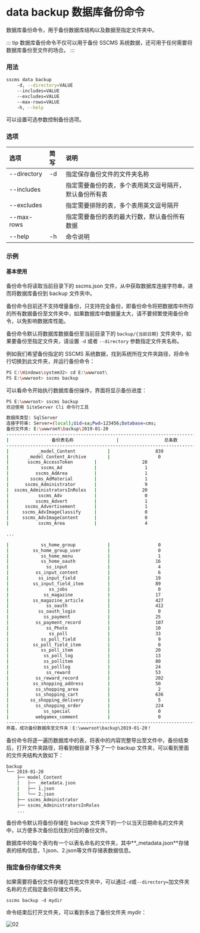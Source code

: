 # data backup 数据库备份命令

数据库备份命令，用于备份数据库结构以及数据至指定文件夹中。

::: tip
数据库备份命令不仅可以用于备份 SSCMS 系统数据，还可用于任何需要将数据库备份至文件的场合。
:::

### 用法

```sh
sscms data backup
    -d, --directory=VALUE
    --includes=VALUE
    --excludes=VALUE
    --max-rows=VALUE
    -h, --help
```

可以设置可选参数控制备份选项。

### 选项

| 选项 | 简写 | 说明 |
| :----- | :----- | :----- |
| --directory | -d | 指定保存备份文件的文件夹名称 |
| --includes | | 指定需要备份的表，多个表用英文逗号隔开，默认备份所有表 |
| --excludes | | 指定需要排除的表，多个表用英文逗号隔开 |
| --max-rows | | 指定需要备份的表的最大行数，默认备份所有数据 |
| --help | -h | 命令说明 |

### 示例

#### 基本使用

备份命令将读取当前目录下的 sscms.json 文件，从中获取数据库连接字符串，进而将数据库备份到 backup 文件夹中。

备份命令目前还不支持增量备份，只支持完全备份，即备份命令将把数据库中所存的所有数据备份至文件夹中，如果数据库中数据量太大，请不要频繁使用备份命令，以免影响数据库性能。

备份命令默认将数据库数据备份至当前目录下的 `backup/{当前日期}` 文件夹中，如果要备份至指定文件夹，请设置 `-d` 或者 `--directory` 参数指定文件夹名称。

例如我们希望备份指定的 SSCMS 系统数据，找到系统所在文件夹路径，将命令行切换到此文件夹，并运行备份命令：

```sh
PS C:\Windows\system32> cd E:\wwwroot\
PS E:\wwwroot> sscms backup
```

可以看命令开始执行数据库备份操作，界面将显示备份进度：

```sh
PS E:\wwwroot> sscms backup
欢迎使用 SiteServer Cli 命令行工具

数据库类型: SqlServer
连接字符串: Server=(local);Uid=sa;Pwd=123456;Database=cms;
备份文件夹: E:\wwwroot\backup\2019-01-20
-----------------------------------------------------------------------------
|                备份表名称                |                 总条数                 |
-----------------------------------------------------------------------------
|           _model_Content            |                 839                 |
|       _model_Content_Archive        |                  0                  |
|       sscms_AccessToken        |                 28                  |
|            sscms_Ad            |                  1                  |
|          sscms_AdArea          |                  1                  |
|        sscms_AdMaterial        |                  1                  |
|      sscms_Administrator       |                  9                  |
|  sscms_AdministratorsInRoles   |                 20                  |
|           sscms_Adv            |                  0                  |
|          sscms_Advert          |                  1                  |
|      sscms_Advertisement       |                  1                  |
|     sscms_AdvImageClassify     |                  0                  |
|     sscms_AdvImageContent      |                  0                  |
|           sscms_Area           |                  4                  |

...

|            ss_home_group            |                  0                  |
|         ss_home_group_user          |                  0                  |
|            ss_home_menu             |                  1                  |
|            ss_home_oauth            |                 16                  |
|              ss_input               |                  4                  |
|          ss_input_content           |                  6                  |
|           ss_input_field            |                 19                  |
|         ss_input_field_item         |                 89                  |
|               ss_jobs               |                  0                  |
|             ss_magazine             |                 17                  |
|         ss_magazine_article         |                 427                 |
|              ss_oauth               |                 412                 |
|           ss_oauth_login            |                  0                  |
|             ss_payment              |                 25                  |
|          ss_payment_record          |                 107                 |
|              ss_Photo               |                 10                  |
|               ss_poll               |                 33                  |
|            ss_poll_field            |                  9                  |
|         ss_poll_field_item          |                  0                  |
|            ss_poll_item             |                 20                  |
|             ss_poll_log             |                 13                  |
|             ss_pollitem             |                 80                  |
|             ss_polllog              |                 24                  |
|              ss_reward              |                 53                  |
|          ss_reward_record           |                 202                 |
|         ss_shopping_address         |                 50                  |
|          ss_shopping_area           |                  2                  |
|          ss_shopping_cart           |                 636                 |
|        ss_shopping_delivery         |                  5                  |
|          ss_shopping_order          |                 224                 |
|             ss_special              |                  0                  |
|          webgamex_comment           |                  0                  |
-----------------------------------------------------------------------------
恭喜，成功备份数据库至文件夹：E:\wwwroot\backup\2019-01-20！
```

备份命令将逐一遍历数据库中的表，将表中的内容完整导出至文件中，备份结束后，打开文件夹路径，将看到根目录下多了一个 backup 文件夹，可以看到里面的文件夹结构大致如下：

```sh
backup
└── 2019-01-20
    ├── model_Content
    |   ├── _metadata.json
    |   ├── 1.json
    |   └── 2.json
    ├── sscms_Administrator
    ├── sscms_AdministratorsInRoles
    ...
```

备份命令默认将备份存储在 backup 文件夹下的一个以当天日期命名的文件夹中，以方便多次备份后找到对应的备份文件。

数据库中的每个表均有一个以表名命名的文件夹，其中**_metadata.json**存储表的结构信息，1.json、2.json等文件存储表数据信息。

### 指定备份存储文件夹

如果需要将备份文件存储在其他文件夹中，可以通过`-d`或`--directory=`加文件夹名称的方式指定备份存储文件夹。

`sscms backup -d mydir`

命令结束后打开文件夹，可以看到多出了备份文件夹 mydir：

![02](/assets/img/cli/commands/02.png)